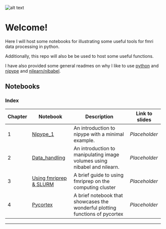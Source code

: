 ![alt text](https://images2.imgbox.com/f2/0f/iRb0QxpH_o.png "Title")

# Welcome!

Here I will host some notebooks for illustrating some useful tools for fmri data processing in python.

Additionally, this repo will also be be used to host some useful functions.


I have also provided some general readmes on why I like to use [python](/PYTHON) and [nipype](/NIPYPE) and [nilearn/nibabel](/NILEARN_NIBABEL).

## Notebooks

### Index
| Chapter | Notebook | Description | Link to slides |
| --- | --- | --- | --- |
| 1 | [Nipype_1](/NIPYPE/Nipype_1.ipynb) | An introduction to nipype with a minimal example. | *Placeholder* |
| 2 | [Data_handling](/NILEARN_NIBABEL/Python_data_handling.ipynb) | An introduction to manipulating image volumes using nibabel and nilearn. | *Placeholder* |
| 3 | [Using fmriprep & SLURM](/FMRIPREP_SINGULARITY_SLURM) | A brief guide to using fmriprep on the computing cluster | *Placeholder* |
| 4 | [Pycortex]() | A brief notebook that showcases the wonderful plotting functions of pycortex | *Placeholder* |

***
